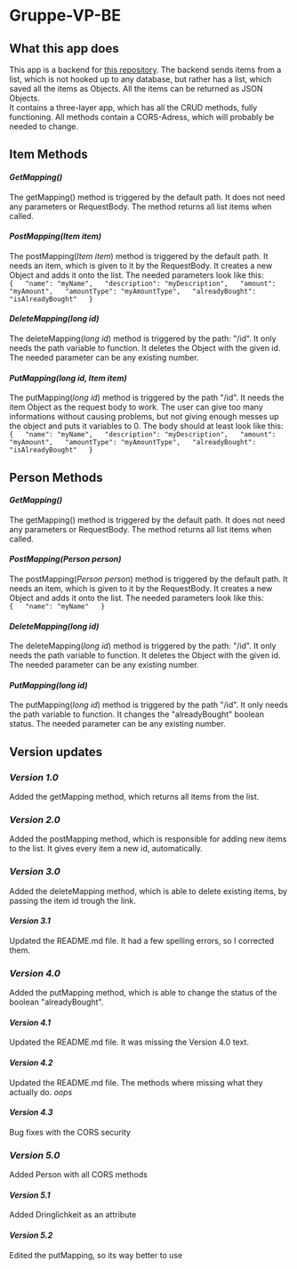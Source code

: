 # Gruppe-VP-BE
## What this app does
This app is a backend for [this repository](https://github.com/MrJacooo/Gruppe2-VP-FE). The backend sends items from a list, which is not hooked up to any database, but rather has a list, which saved all the items as Objects. All the items can be returned as JSON Objects.  
It contains a three-layer app, which has all the CRUD methods, fully functioning. All methods contain a CORS-Adress, which will probably be needed to change.

## Item Methods
#### **_GetMapping()_**
The getMapping() method is triggered by the default path. It does not need any parameters or RequestBody. The method returns all list items when called.

#### **_PostMapping(Item item)_**
The postMapping(_Item item_) method is triggered by the default path. It needs an item, which is given to it by the RequestBody. It creates a new Object and adds it onto the list. The needed parameters look like this:  
`
{  
"name": "myName",  
"description": "myDescription",  
"amount": "myAmount",  
"amountType": "myAmountType",  
"alreadyBought": "isAlreadyBought"  
}
`

#### **_DeleteMapping(long id)_**
The deleteMapping(_long id_) method is triggered by the path: "/id". It only needs the path variable to function. It deletes the Object with the given id. The needed parameter can be any existing number.

#### **_PutMapping(long id, Item item)_**
The putMapping(_long id_) method is triggered by the path "/id". It needs the item Object as the request body to work. The user can give too many informations without causing problems, but not giving enough messes up the object and puts it variables to 0. The body should at least look like this:  
`
{  
"name": "myName",  
"description": "myDescription",  
"amount": "myAmount",  
"amountType": "myAmountType",  
"alreadyBought": "isAlreadyBought"  
}
`

## Person Methods
#### **_GetMapping()_**
The getMapping() method is triggered by the default path. It does not need any parameters or RequestBody. The method returns all list items when called.

#### **_PostMapping(Person person)_**
The postMapping(_Person person_) method is triggered by the default path. It needs an item, which is given to it by the RequestBody. It creates a new Object and adds it onto the list. The needed parameters look like this:  
`
{  
"name": "myName"  
}
`

#### **_DeleteMapping(long id)_**
The deleteMapping(_long id_) method is triggered by the path: "/id". It only needs the path variable to function. It deletes the Object with the given id. The needed parameter can be any existing number.

#### **_PutMapping(long id)_**
The putMapping(_long id_) method is triggered by the path "/id". It only needs the path variable to function. It changes the "alreadyBought" boolean status. The needed parameter can be any existing number.


## Version updates
### **_Version 1.0_**
Added the getMapping method, which returns all items from the list.

### **_Version 2.0_**
Added the postMapping method, which is responsible for adding new items to the list. It gives every item a new id, automatically.

### **_Version 3.0_**
Added the deleteMapping method, which is able to delete existing items, by passing the item id trough the link.

#### **_Version 3.1_**
Updated the README.md file. It had a few spelling errors, so I corrected them.

### **_Version 4.0_**
Added the putMapping method, which is able to change the status of the boolean "alreadyBought".

#### **_Version 4.1_**
Updated the README.md file. It was missing the Version 4.0 text.

#### **_Version 4.2_**
Updated the README.md file. The methods where missing what they actually do. _oops_

#### **_Version 4.3_**
Bug fixes with the CORS security

### **_Version 5.0_**
Added Person with all CORS methods

#### **_Version 5.1_**
Added Dringlichkeit as an attribute

#### **_Version 5.2_**
Edited the putMapping, so its way better to use
